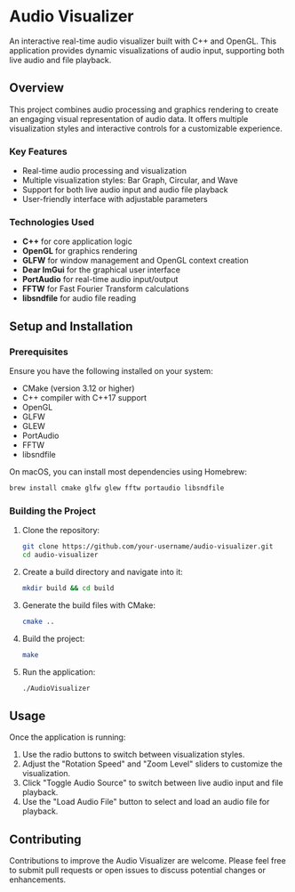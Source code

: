# Audio Visualizer

An interactive real-time audio visualizer built with C++ and OpenGL. This application provides dynamic visualizations of audio input, supporting both live audio and file playback.

## Overview

This project combines audio processing and graphics rendering to create an engaging visual representation of audio data. It offers multiple visualization styles and interactive controls for a customizable experience.

### Key Features

- Real-time audio processing and visualization
- Multiple visualization styles: Bar Graph, Circular, and Wave
- Support for both live audio input and audio file playback
- User-friendly interface with adjustable parameters

### Technologies Used

- $\textbf{C++}$ for core application logic
- $\textbf{OpenGL}$ for graphics rendering
- $\textbf{GLFW}$ for window management and OpenGL context creation
- $\textbf{Dear ImGui}$ for the graphical user interface
- $\textbf{PortAudio}$ for real-time audio input/output
- $\textbf{FFTW}$ for Fast Fourier Transform calculations
- $\textbf{libsndfile}$ for audio file reading

## Setup and Installation

### Prerequisites

Ensure you have the following installed on your system:
- CMake (version 3.12 or higher)
- C++ compiler with C++17 support
- OpenGL
- GLFW
- GLEW
- PortAudio
- FFTW
- libsndfile

On macOS, you can install most dependencies using Homebrew:

```bash
brew install cmake glfw glew fftw portaudio libsndfile
```

### Building the Project

1. Clone the repository:
   ```bash
   git clone https://github.com/your-username/audio-visualizer.git
   cd audio-visualizer
   ```

2. Create a build directory and navigate into it:
   ```bash
   mkdir build && cd build
   ```

3. Generate the build files with CMake:
   ```bash
   cmake ..
   ```

4. Build the project:
   ```bash
   make
   ```

5. Run the application:
   ```bash
   ./AudioVisualizer
   ```

## Usage

Once the application is running:

1. Use the radio buttons to switch between visualization styles.
2. Adjust the "Rotation Speed" and "Zoom Level" sliders to customize the visualization.
3. Click "Toggle Audio Source" to switch between live audio input and file playback.
4. Use the "Load Audio File" button to select and load an audio file for playback.

## Contributing

Contributions to improve the Audio Visualizer are welcome. Please feel free to submit pull requests or open issues to discuss potential changes or enhancements.
